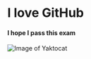 # I love GitHub
#### I hope I pass this exam


![Image of Yaktocat](https://octodex.github.com/images/yaktocat.png)

